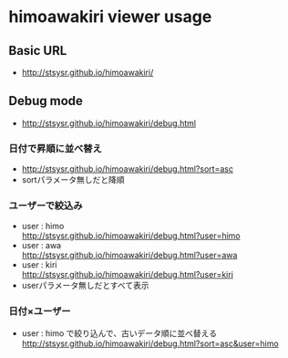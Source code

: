 # himoawakiri viewer usage

## Basic URL

* http://stsysr.github.io/himoawakiri/

## Debug mode

* http://stsysr.github.io/himoawakiri/debug.html

### 日付で昇順に並べ替え

* http://stsysr.github.io/himoawakiri/debug.html?sort=asc
* sortパラメータ無しだと降順

### ユーザーで絞込み

* user : himo  
  http://stsysr.github.io/himoawakiri/debug.html?user=himo
* user : awa  
  http://stsysr.github.io/himoawakiri/debug.html?user=awa
* user : kiri  
  http://stsysr.github.io/himoawakiri/debug.html?user=kiri
* userパラメータ無しだとすべて表示

### 日付×ユーザー

* user : himo で絞り込んで、古いデータ順に並べ替える  
  http://stsysr.github.io/himoawakiri/debug.html?sort=asc&user=himo

